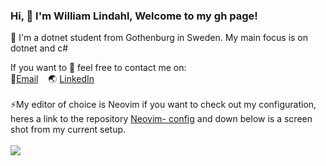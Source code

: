 ### Hi, 👋 I'm William Lindahl, Welcome to my gh page! <br>
 
 
🔭 I'm a dotnet student from Gothenburg in Sweden. My main focus is  on dotnet and c#  

If you want to 💬 feel free to contact me on:  
📧[Email](William.l.dev@gmail.com)
&nbsp;&nbsp;&nbsp;🌏 [LinkedIn](https://www.linkedin.com/in/william-lindahl-528222108)
<br>
<br>
⚡My editor of choice is Neovim if you want to check out my configuration, heres a link to the repository [Neovim- config](https://github.com/Adgnascor/nvim) and down below is a screen shot from my current setup. <br>
<br>
<img src="https://github.com/Adgnascor/nvim/blob/master/img/Dark.png?raw=true">
<br>
  

 
 
<!--
**Adgnascor/Adgnascor** is a ✨ _special_ ✨ repository because its `README.md` (this file) appears on your GitHub profile.

Here are some ideas to get you started:

- 🔭 I’m currently working on ...
- 🌱 I’m currently learning ...
- 👯 I’m looking to collaborate on ...
- 🤔 I’m looking for help with ...
- 💬 Ask me about ...
- 📫 How to reach me: ...
- 😄 Pronouns: ...
- ⚡ Fun fact: ...
-->
